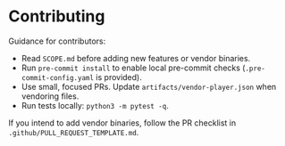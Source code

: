 # Contributing

Guidance for contributors:

- Read `SCOPE.md` before adding new features or vendor binaries.
- Run `pre-commit install` to enable local pre-commit checks (`.pre-commit-config.yaml` is provided).
- Use small, focused PRs. Update `artifacts/vendor-player.json` when vendoring files.
- Run tests locally: `python3 -m pytest -q`.

If you intend to add vendor binaries, follow the PR checklist in `.github/PULL_REQUEST_TEMPLATE.md`.
